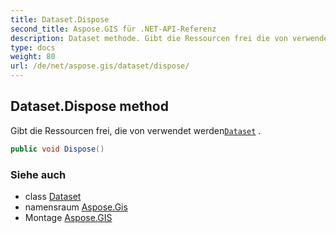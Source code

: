 ```yaml
---
title: Dataset.Dispose
second_title: Aspose.GIS für .NET-API-Referenz
description: Dataset methode. Gibt die Ressourcen frei die von verwendet werdenDataset .
type: docs
weight: 80
url: /de/net/aspose.gis/dataset/dispose/
---
```

## Dataset.Dispose method

Gibt die Ressourcen frei, die von verwendet werden[`Dataset`](../) .

```csharp
public void Dispose()
```

### Siehe auch

* class [Dataset](../)
* namensraum [Aspose.Gis](../../dataset/)
* Montage [Aspose.GIS](../../../)


